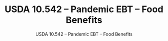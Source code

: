 ---
layout: resources-landing
title: "USDA 10.542 &ndash; Pandemic EBT &ndash; Food Benefits"
subtitle: "USDA 10.542 &ndash; Pandemic EBT &ndash; Food Benefits"
doc-link: ../assets/files/USDA 10.542 Pandemic EBT-Food Benefits ADD2.pdf
filters: federal-financial-assistance compliance-supplement 2021
fiscal_year: 2021
---